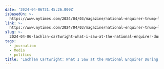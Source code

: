 ```yaml
---
date: '2024-04-06T21:45:26.000Z'
isBasedOn: >-
  https://www.nytimes.com/2024/04/03/magazine/national-enquirer-trump-lachlan-cartwright.html
link: >-
  https://www.nytimes.com/2024/04/03/magazine/national-enquirer-trump-lachlan-cartwright.html
slug: >-
  2024-04-06-lachlan-cartwright-what-i-saw-at-the-national-enquirer-during-trumps-rise
tags:
  - journalism
  - Media
  - politics
title: 'Lachlan Cartwright: What I Saw at the National Enquirer During Trump’s Rise'
---
```


